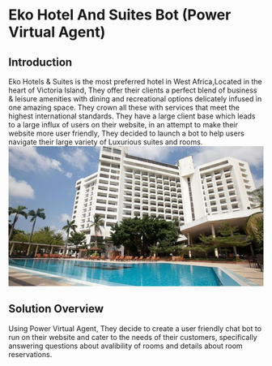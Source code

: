 # Eko Hotel And Suites Bot (Power Virtual Agent)
## Introduction
Eko Hotels & Suites is the most preferred hotel in West Africa,Located in the heart of Victoria Island, They offer their clients a perfect blend of business & leisure amenities with dining and recreational options delicately infused in one amazing space. They crown all these with services that meet the highest international standards.
They have a large client base which leads to a large influx of users on their website, in an attempt to make their website more user friendly, They decided to launch a bot to help users navigate their large variety of Luxurious suites and rooms.
![](Eko%20Hotels%20%26%20Suites%20Service%20Bot/Eko%20Hotel%20and%20suites.jpg)
## Solution Overview
Using Power Virtual Agent, They decide to create a user friendly chat bot to run on their website and cater to the needs of their customers, specifically answering questions about avalibility of rooms and details about room reservations.
